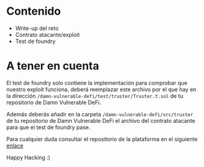 # Contenido

- Write-up del reto
- Contrato atacante/exploit
- Test de foundry

# A tener en cuenta

El test de foundry solo contiene la implementación para comprobar que nuestro exploit funciona, deberá reemplazar este archivo por el que hay en la dirección `/damn-vulnerable-defi/test/truster/Truster.t.sol` de tu repositorio de Damn Vulnerable DeFi.

Además deberás añadir en la carpeta `/damn-vulnerable-defi/src/truster` de tu repositorio de Damn Vulnerable DeFi el archivo del contrato atacante para que el test de foundry pase.

Para cualquier duda consultar el repositorio de la plataforma en el siguiente [enlace](https://github.com/theredguild/damn-vulnerable-defi/tree/v4.1.0)

Happy Hacking :)
